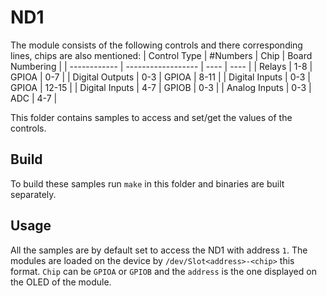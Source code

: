 # ND1

The module consists of the following controls and there corresponding lines, chips are also mentioned:
| Control Type | \#Numbers | Chip | Board Numbering |
| ------------ | ------------------ | ---- | ---- |
| Relays | 1-8 | GPIOA | 0-7 |
| Digital Outputs | 0-3 | GPIOA | 8-11 |
| Digital Inputs | 0-3 | GPIOA | 12-15 |
| Digital Inputs | 4-7 | GPIOB | 0-3 |
| Analog Inputs | 0-3 | ADC | 4-7 |

This folder contains samples to access and set/get the values of the controls.

## Build

To build these samples run `make` in this folder and binaries are built separately.

## Usage

All the samples are by default set to access the ND1 with address `1`. The modules are loaded on the device by `/dev/Slot<address>-<chip>` this format. `Chip` can be `GPIOA` or `GPIOB` and the `address` is the one displayed on the OLED of the module.
